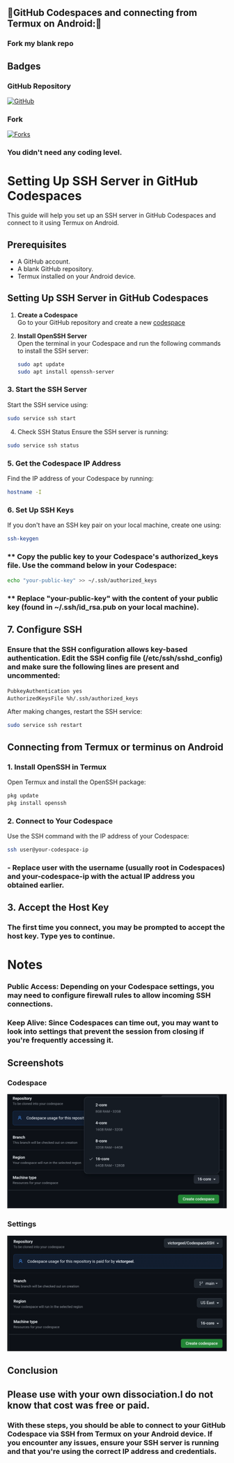 ## 🧸GitHub Codespaces and connecting from Termux on Android:🧸

### Fork my blank repo

## Badges

### GitHub Repository
[![GitHub](https://img.shields.io/badge/GitHub-victorgeel%2FCodespaceSSH-blue)](https://github.com/victorgeel/CodespaceSSH)

### Fork
[![Forks](https://img.shields.io/github/forks/victorgeel/CodespaceSSH.svg)](https://github.com/victorgeel/CodespaceSSH/fork)

### You didn't need any coding level.

# Setting Up SSH Server in GitHub Codespaces

This guide will help you set up an SSH server in GitHub Codespaces and connect to it using Termux on Android.

## Prerequisites

- A GitHub account.
- A blank GitHub repository.
- Termux installed on your Android device.

## Setting Up SSH Server in GitHub Codespaces

1. **Create a Codespace**  
   Go to your GitHub repository and create a new
   [codespace](https://github.com/codespaces)

3. **Install OpenSSH Server**  
   Open the terminal in your Codespace and run the following commands to install the SSH server:

   ```bash
   sudo apt update
   sudo apt install openssh-server

### 3. Start the SSH Server
Start the SSH service using:

``` bash
sudo service ssh start
```


4. Check SSH Status
Ensure the SSH server is running:

```bash
sudo service ssh status
```


### 5. Get the Codespace IP Address
Find the IP address of your Codespace by running:

```bash
hostname -I
```


### 6. Set Up SSH Keys
If you don't have an SSH key pair on your local machine, create one using:

```sh
ssh-keygen
```

### ** Copy the public key to your Codespace's authorized_keys file. Use the command below in your Codespace:

```bash
echo "your-public-key" >> ~/.ssh/authorized_keys
```

### ** Replace "your-public-key" with the content of your public key (found in ~/.ssh/id_rsa.pub on your local machine).


## 7. Configure SSH
### Ensure that the SSH configuration allows key-based authentication. Edit the SSH config file (/etc/ssh/sshd_config) and make sure the following lines are present and uncommented:

```txt
PubkeyAuthentication yes
AuthorizedKeysFile %h/.ssh/authorized_keys
```

After making changes, restart the SSH service:

```sh
sudo service ssh restart
```



## Connecting from Termux or terminus on Android

### 1. Install OpenSSH in Termux
Open Termux and install the OpenSSH package:

```bash
pkg update
pkg install openssh
```


### 2. Connect to Your Codespace
Use the SSH command with the IP address of your Codespace:

```bash
ssh user@your-codespace-ip
```

### - Replace user with the username (usually root in Codespaces) and your-codespace-ip with the actual IP address you obtained earlier.


## 3. Accept the Host Key
### The first time you connect, you may be prompted to accept the host key. Type yes to continue.



# Notes

### Public Access: Depending on your Codespace settings, you may need to configure firewall rules to allow incoming SSH connections.

### Keep Alive: Since Codespaces can time out, you may want to look into settings that prevent the session from closing if you're frequently accessing it.

## Screenshots

### Codespace
![Screenshot of Codespace](https://github.com/victorgeel/CodespaceSSH/blob/main/Screenshot_20240930_192540_Chrome.png)

### Settings
![Screenshot of Settings](https://github.com/victorgeel/CodespaceSSH/blob/main/Screenshot_20240930_192614_Chrome.png)


## Conclusion

## Please use with your own dissociation.I do not know that cost was free or paid.

### With these steps, you should be able to connect to your GitHub Codespace via SSH from Termux on your Android device. If you encounter any issues, ensure your SSH server is running and that you're using the correct IP address and credentials.
